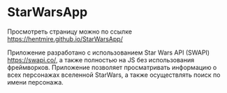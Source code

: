 # StarWarsApp
Просмотреть страницу можно по ссылке https://hentmire.github.io/StarWarsApp/

Приложение разработано с использованием Star Wars API (SWAPI) https://swapi.co/, а также полностью на JS без использования фреймворков.
Приложение позволяет просматривать информацию о всех персонажах вселенной StarWars, а также осуществлять поиск по имени персонажа.

